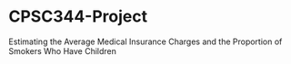 # CPSC344-Project
Estimating the Average Medical Insurance Charges and the Proportion of Smokers Who Have Children
